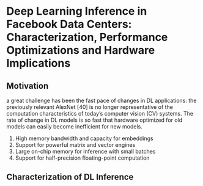 # Deep Learning Inference in Facebook Data Centers: Characterization, Performance Optimizations and Hardware Implications
## Motivation 
a great challenge has been the fast pace of changes in DL applications: the previously relevant AlexNet [40] is no longer representative of the computation characteristics of today’s computer vision (CV) systems. The rate of change in DL models is so fast that hardware optimized for old models can easily become inefficient for new models.

<ol>
    <li>High memory bandwidth and capacity for embeddings</li>
    <li>Support for powerful matrix and vector engines</li>
    <li>Large on-chip memory for inference with small batches</li>
    <li> Support for half-precision floating-point computation </li>
</ol>

## Characterization of DL Inference
